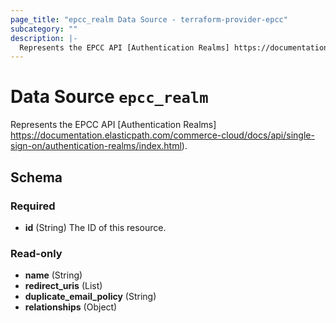 ```yaml
---
page_title: "epcc_realm Data Source - terraform-provider-epcc"
subcategory: ""
description: |-
  Represents the EPCC API [Authentication Realms] https://documentation.elasticpath.com/commerce-cloud/docs/api/single-sign-on/authentication-realms/index.html.
---
```


# Data Source `epcc_realm`

Represents the EPCC API [Authentication Realms] https://documentation.elasticpath.com/commerce-cloud/docs/api/single-sign-on/authentication-realms/index.html).



## Schema

### Required

- **id** (String) The ID of this resource.

### Read-only

- **name** (String)
- **redirect_uris** (List)
- **duplicate_email_policy** (String)
- **relationships** (Object)